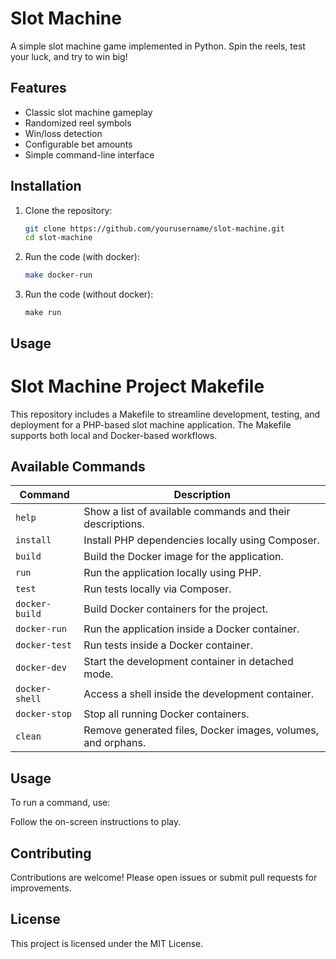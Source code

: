 # Slot Machine

A simple slot machine game implemented in Python. Spin the reels, test your luck, and try to win big!

## Features

- Classic slot machine gameplay
- Randomized reel symbols
- Win/loss detection
- Configurable bet amounts
- Simple command-line interface

## Installation

1. Clone the repository:
    ```bash
    git clone https://github.com/yourusername/slot-machine.git
    cd slot-machine
    ```
2. Run the code (with docker):
    ```bash
    make docker-run
    ```

3. Run the code (without docker):
    ```
    make run
    ```

## Usage

# Slot Machine Project Makefile

This repository includes a Makefile to streamline development, testing, and deployment for a PHP-based slot machine application. The Makefile supports both local and Docker-based workflows.

## Available Commands

| Command         | Description                                         |
|-----------------|-----------------------------------------------------|
| `help`          | Show a list of available commands and their descriptions. |
| `install`       | Install PHP dependencies locally using Composer.    |
| `build`         | Build the Docker image for the application.         |
| `run`           | Run the application locally using PHP.              |
| `test`          | Run tests locally via Composer.                     |
| `docker-build`  | Build Docker containers for the project.            |
| `docker-run`    | Run the application inside a Docker container.      |
| `docker-test`   | Run tests inside a Docker container.                |
| `docker-dev`    | Start the development container in detached mode.   |
| `docker-shell`  | Access a shell inside the development container.    |
| `docker-stop`   | Stop all running Docker containers.                 |
| `clean`         | Remove generated files, Docker images, volumes, and orphans. |

## Usage

To run a command, use:

Follow the on-screen instructions to play.

## Contributing

Contributions are welcome! Please open issues or submit pull requests for improvements.

## License

This project is licensed under the MIT License.